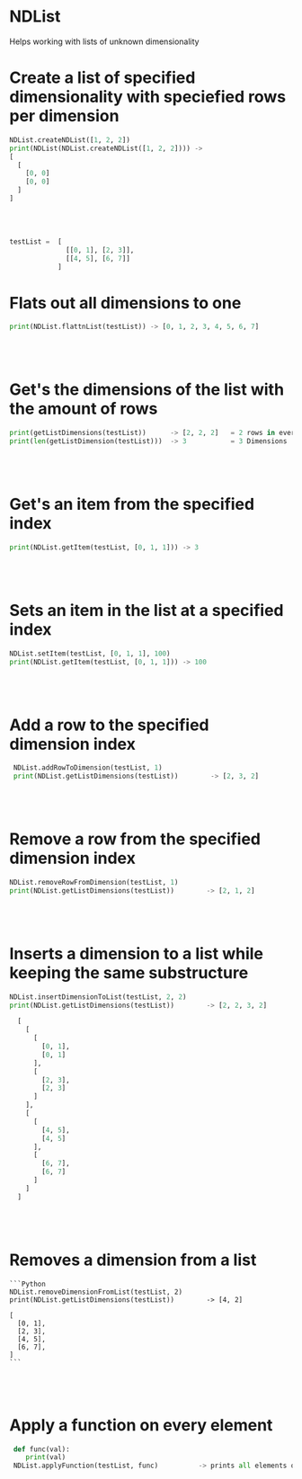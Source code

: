 # NDList
Helps working with lists of unknown dimensionality

# Create a list of specified dimensionality with speciefied rows per dimension
  ```Python 
  NDList.createNDList([1, 2, 2])
  print(NDList(NDList.createNDList([1, 2, 2]))) ->
  [ 
    [ 
      [0, 0]
      [0, 0]
    ] 
  ] 
```

<br/>
<br/>

```Python 
testList =  [                     
              [[0, 1], [2, 3]],   
              [[4, 5], [6, 7]]    
            ]                     
```
            
# Flats out all dimensions to one
  ```Python 
  print(NDList.flattnList(testList)) -> [0, 1, 2, 3, 4, 5, 6, 7]                    
  ```
  
<br/>
<br/>

# Get's the dimensions of the list with the amount of rows
  ```Python 
  print(getListDimensions(testList))      -> [2, 2, 2]   = 2 rows in every dimension 
  print(len(getListDimension(testList)))  -> 3           = 3 Dimensions              
  ```
  
<br/>  
<br/>

# Get's an item from the specified index
  ```Python 
  print(NDList.getItem(testList, [0, 1, 1])) -> 3      
  ```


<br/>
<br/>


# Sets an item in the list at a specified index
  ```Python 
  NDList.setItem(testList, [0, 1, 1], 100)                                            
  print(NDList.getItem(testList, [0, 1, 1])) -> 100                                  
  ```
  
 <br/>
 <br/>
 
 # Add a row to the specified dimension index
 ```Python 
  NDList.addRowToDimension(testList, 1)                                               
  print(NDList.getListDimensions(testList))        -> [2, 3, 2]                      
  ```
  

<br/>
<br/>


# Remove a row from the specified dimension index
  ```Python 
 NDList.removeRowFromDimension(testList, 1)                                           
 print(NDList.getListDimensions(testList))        -> [2, 1, 2]                       
 ```
 
 
 <br/>  
 <br/>  
 
 
 # Inserts a dimension to a list while keeping the same substructure
  ```Python 
  NDList.insertDimensionToList(testList, 2, 2)                                        
  print(NDList.getListDimensions(testList))        -> [2, 2, 3, 2]                     

    [                   
      [                 
        [               
          [0, 1],      
          [0, 1]       
        ],              
        [               
          [2, 3],       
          [2, 3]        
        ]               
      ],                 
      [                 
        [                
          [4, 5],       
          [4, 5]         
        ],              
        [               
          [6, 7],      
          [6, 7]        
        ]               
      ]                 
    ]                   
  ```
  <br/>  
  <br/>  
  
  
  # Removes a dimension from a list 
    ```Python 
    NDList.removeDimensionFromList(testList, 2)                                      
    print(NDList.getListDimensions(testList))        -> [4, 2]                     
                                                        
    [               
      [0, 1],       
      [2, 3],       
      [4, 5],       
      [6, 7],       
    ]               
    ```
 <br/> 
 <br/> 
 
 # Apply a function on every element
  ```Python 
   def func(val):
      print(val)
   NDList.applyFunction(testList, func)          -> prints all elements out
   ```
   
